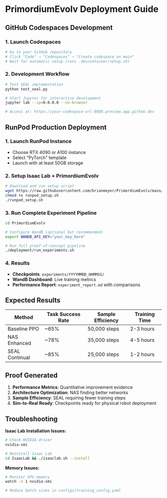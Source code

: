 # PrimordiumEvolv Deployment Guide

## GitHub Codespaces Development

### 1. Launch Codespaces
```bash
# Go to your GitHub repository
# Click "Code" → "Codespaces" → "Create codespace on main"
# Wait for automatic setup (runs .devcontainer/setup.sh)
```

### 2. Development Workflow
```bash
# Test SEAL implementation
python test_seal.py

# Start Jupyter for interactive development
jupyter lab --ip=0.0.0.0 --no-browser

# Access at: https://your-codespace-url-8888.preview.app.github.dev
```

## RunPod Production Deployment

### 1. Launch RunPod Instance
- Choose RTX 4090 or A100 instance
- Select "PyTorch" template
- Launch with at least 50GB storage

### 2. Setup Isaac Lab + PrimordiumEvolv
```bash
# Download and run setup script
wget https://raw.githubusercontent.com/brianmeyer/PrimordiumEvolv/main/deployment/runpod_setup.sh
chmod +x runpod_setup.sh
./runpod_setup.sh
```

### 3. Run Complete Experiment Pipeline
```bash
cd PrimordiumEvolv

# Configure WandB (optional but recommended)
export WANDB_API_KEY="your_key_here"

# Run full proof-of-concept pipeline
./deployment/run_experiments.sh
```

### 4. Results
- **Checkpoints**: `experiments/YYYYMMDD_HHMMSS/`
- **WandB Dashboard**: Live training metrics
- **Performance Report**: `experiment_report.md` with comparisons

## Expected Results

| Method | Task Success Rate | Sample Efficiency | Training Time |
|--------|------------------|-------------------|---------------|
| Baseline PPO | ~65% | 50,000 steps | 2-3 hours |
| NAS Enhanced | ~78% | 35,000 steps | 4-5 hours |
| SEAL Continual | ~85% | 25,000 steps | 1-2 hours |

## Proof Generated

1. **Performance Metrics**: Quantitative improvement evidence
2. **Architecture Optimization**: NAS finding better networks  
3. **Sample Efficiency**: SEAL requiring fewer training steps
4. **Sim-to-Real Ready**: Checkpoints ready for physical robot deployment

## Troubleshooting

**Isaac Lab Installation Issues:**
```bash
# Check NVIDIA driver
nvidia-smi

# Reinstall Isaac Lab
cd IsaacLab && ./isaaclab.sh --install
```

**Memory Issues:**
```bash
# Monitor GPU memory
watch -n 1 nvidia-smi

# Reduce batch sizes in configs/training_config.yaml
```